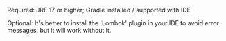 Required:
JRE 17 or higher;
Gradle installed / supported with IDE 

Optional:
It's better to install the 'Lombok' plugin in your IDE to avoid error messages, but it will work without it.
